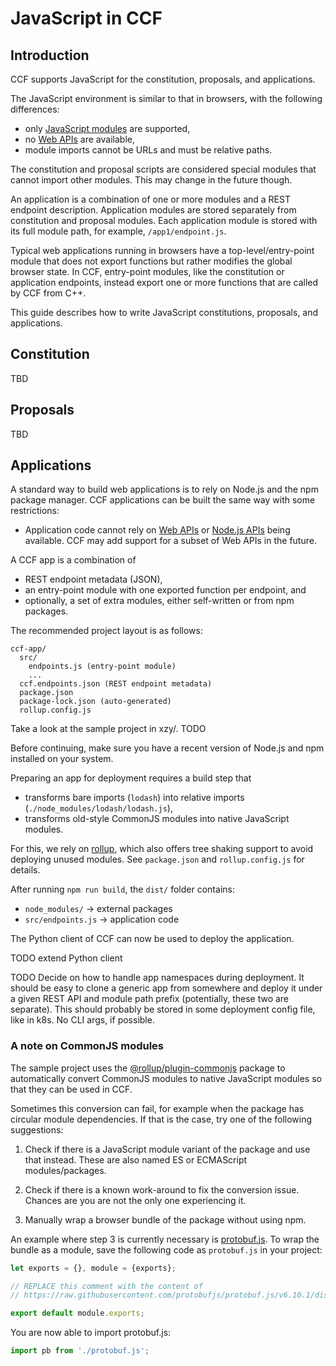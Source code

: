 # JavaScript in CCF

## Introduction

CCF supports JavaScript for the constitution, proposals, and applications.

The JavaScript environment is similar to that in browsers, with the following differences:
- only [JavaScript modules](https://developer.mozilla.org/en-US/docs/Web/JavaScript/Guide/Modules) are supported,
- no [Web APIs](https://developer.mozilla.org/en-US/docs/Web/API) are available,
- module imports cannot be URLs and must be relative paths.

The constitution and proposal scripts are considered special modules that cannot import other modules.
This may change in the future though.

An application is a combination of one or more modules and a REST endpoint description.
Application modules are stored separately from constitution and proposal modules.
Each application module is stored with its full module path, for example, `/app1/endpoint.js`.

Typical web applications running in browsers have a top-level/entry-point module that does not
export functions but rather modifies the global browser state.
In CCF, entry-point modules, like the constitution or application endpoints, instead export
one or more functions that are called by CCF from C++.

This guide describes how to write JavaScript constitutions, proposals, and applications.

## Constitution

TBD

## Proposals

TBD

## Applications

A standard way to build web applications is to rely on Node.js and the npm package manager.
CCF applications can be built the same way with some restrictions:

- Application code cannot rely on [Web APIs](https://developer.mozilla.org/en-US/docs/Web/API) or
  [Node.js APIs](https://nodejs.org/api/) being available.
  CCF may add support for a subset of Web APIs in the future.

A CCF app is a combination of
- REST endpoint metadata (JSON),
- an entry-point module with one exported function per endpoint, and
- optionally, a set of extra modules, either self-written or from npm packages.

The recommended project layout is as follows:
```
ccf-app/
  src/
    endpoints.js (entry-point module)
    ...
  ccf.endpoints.json (REST endpoint metadata)
  package.json
  package-lock.json (auto-generated)
  rollup.config.js
```

Take a look at the sample project in xzy/. TODO

Before continuing, make sure you have a recent version of Node.js and npm installed on your system.

Preparing an app for deployment requires a build step that
- transforms bare imports (`lodash`) into relative imports (`./node_modules/lodash/lodash.js`),
- transforms old-style CommonJS modules into native JavaScript modules.

For this, we rely on [rollup](https://rollupjs.org), which also offers tree shaking support
to avoid deploying unused modules. See `package.json` and `rollup.config.js` for details.

After running `npm run build`, the `dist/` folder contains:
- `node_modules/` -> external packages
- `src/endpoints.js` -> application code

The Python client of CCF can now be used to deploy the application.

TODO extend Python client

TODO Decide on how to handle app namespaces during deployment.
     It should be easy to clone a generic app from somewhere and deploy it under a given
     REST API and module path prefix (potentially, these two are separate).
     This should probably be stored in some deployment config file, like in k8s.
     No CLI args, if possible.

### A note on CommonJS modules

The sample project uses the [@rollup/plugin-commonjs](https://github.com/rollup/plugins/tree/master/packages/commonjs) package to automatically convert CommonJS modules to native JavaScript modules
so that they can be used in CCF.

Sometimes this conversion can fail, for example when the package has circular module dependencies.
If that is the case, try one of the following suggestions:

1. Check if there is a JavaScript module variant of the package and use that instead.
   These are also named ES or ECMAScript modules/packages.

2. Check if there is a known work-around to fix the conversion issue.
   Chances are you are not the only one experiencing it.

3. Manually wrap a browser bundle of the package without using npm.

An example where step 3 is currently necessary is [protobuf.js](https://github.com/protobufjs/protobuf.js/issues/1402). To wrap the bundle as a module, save the following code as `protobuf.js` in your project:

```js
let exports = {}, module = {exports};

// REPLACE this comment with the content of
// https://raw.githubusercontent.com/protobufjs/protobuf.js/v6.10.1/dist/protobuf.min.js

export default module.exports;
```

You are now able to import protobuf.js:
```js
import pb from './protobuf.js';
```
